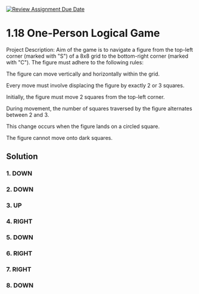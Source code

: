 [![Review Assignment Due Date](https://classroom.github.com/assets/deadline-readme-button-24ddc0f5d75046c5622901739e7c5dd533143b0c8e959d652212380cedb1ea36.svg)](https://classroom.github.com/a/XbZw8B6J)
# 1.18 One-Person Logical Game

 

Project Description:
Aim of the game is to navigate a figure from the top-left corner (marked with "S") of a 8x8 grid to the bottom-right corner (marked with "C"). The figure must adhere to the following rules:

The figure can move vertically and horizontally within the grid.

Every move must involve displacing the figure by exactly 2 or 3 squares.

Initially, the figure must move 2 squares from the top-left corner.

During movement, the number of squares traversed by the figure alternates between 2 and 3. 

This change occurs when the figure lands on a circled square.

The figure cannot move onto dark squares.

## Solution

###  1. DOWN
###  2. DOWN
###  3. UP
###  4. RIGHT
###  5. DOWN
###  6. RIGHT
###  7. RIGHT
###  8. DOWN


